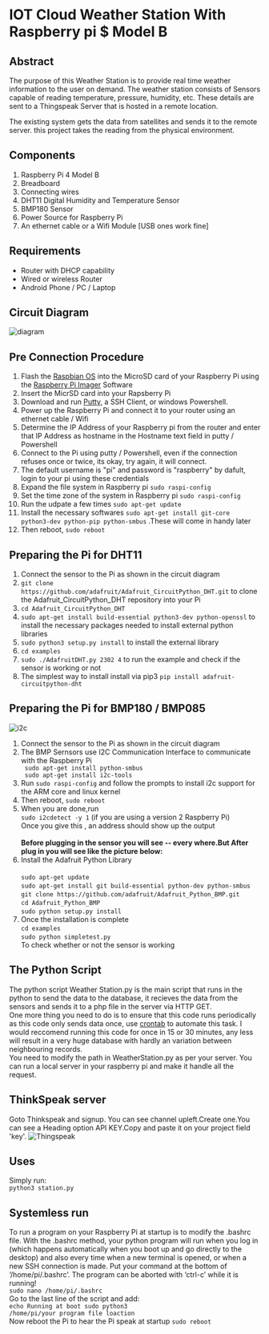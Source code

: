 # IOT Cloud Weather Station With Raspberry pi $ Model B
## Abstract
<p> The purpose of this Weather Station is to provide real time weather information to the user on demand. The weather station consists of Sensors capable of reading temperature, pressure, humidity, etc. These details are sent to a Thingspeak Server that is hosted in a remote location. 

The existing system gets the data from satellites and sends it to the remote server. this project takes the reading from the physical environment.</p>

## Components
<ol>
  <li> Raspberry Pi 4 Model B </li>
  <li> Breadboard </li>
  <li> Connecting wires </li>
  <li> DHT11 Digital Humidity and Temperature Sensor </li>
  <li> BMP180 Sensor </li>
  <li> Power Source for Raspberry Pi </li>
  <li> An ethernet cable or a Wifi Module [USB ones work fine] </li>
</ol>

## Requirements
<ul>
  <li> Router with DHCP capability</li>
  <li> Wired or wireless Router </li>
  <li> Android Phone / PC / Laptop </li>
</ul>

## Circuit Diagram
![diagram](https://user-images.githubusercontent.com/68354042/144743086-37825040-04f5-495e-974e-d2c751e7658c.jpg)

## Pre Connection Procedure
<ol>
  <li> Flash the <a href="https://www.raspberrypi.org/downloads/raspbian/">Raspbian OS</a> into the MicroSD card of your Raspberry Pi using the <a href="https://www.raspberrypi.com/software/">Raspberry Pi Imager</a> Software</li>
  <li> Insert the MicrSD card into your Rapsberry Pi </li>
  <li> Download and run <a href="http://www.putty.org/"> Putty</a>, a SSH Client, or windows Powershell.
  <li> Power up the Raspberry Pi and connect it to your router using an ethernet cable / Wifi</li>
  <li> Determine the IP Address of your Raspberry pi from the router and enter that IP Address as hostname in the Hostname text field in putty / Powershell</li>
  <li> Connect to the Pi using putty / Powershell, even if the connection refuses once or twice, its okay, try again, it will connect. </li>
  <li> The default username is "pi" and password is "raspberry" by dafult, login to your pi using these credentials </li>
  <li> Expand the file system  in Raspberry pi <code>sudo raspi-config</code> </li>
  <li> Set the time zone of the system in Raspberry pi <code>sudo raspi-config</code></li>
  <li> Run the udpate a few times <code>sudo apt-get update</code> </li>
  <li> Install the necessary softwares <code>sudo apt-get install git-core python3-dev python-pip python-smbus</code> .These will come in handy later </li>
  <li> Then reboot, <code>sudo reboot</code> </li>
</ol>

## Preparing the Pi for DHT11
<ol>
  <li> Connect the sensor to the Pi as shown in the circuit diagram </li>
  <li> <code>git clone https://github.com/adafruit/Adafruit_CircuitPython_DHT.git</code> to clone the Adafruit_CircuitPython_DHT repository into your Pi</li>
  <li> <code>cd Adafruit_CircuitPython_DHT</code> </li>
  <li> <code>sudo apt-get install build-essential python3-dev python-openssl</code> to install the necessary packages needed to install external python libraries</li>
  <li> <code>sudo python3 setup.py install</code> to install the external library</li>
  <li><code>cd examples</code></li>
  <li> <code>sudo ./AdafruitDHT.py 2302 4</code> to run the example and check if the sensor is working or not</li>
  <li>The simplest way to install install via pip3 <code>pip install adafruit-circuitpython-dht</code> </li>
</ol>

## Preparing the Pi for BMP180 / BMP085
![i2c](https://user-images.githubusercontent.com/68354042/144743402-6e90e672-d6ff-44d1-b422-e0f7153e99ec.jpg)
<ol>
  <li> Connect the sensor to the Pi as shown in the circuit diagram </li>
  <li> The BMP Sernsors use I2C Communication Interface to communicate with the Raspberry Pi </li>
  <code> sudo apt-get install python-smbus</code><br>
  <code> sudo apt-get install i2c-tools</code>
  <li> Run <code>sudo raspi-config</code> and follow the prompts to install i2c support for the ARM core and linux kernel</li>
  <li> Then reboot, <code>sudo reboot</code> </li>
  <li> When you are done,run
  <br> <code>sudo i2cdetect -y 1</code> (if you are using a version 2 Raspberry Pi)<br> Once you give this , an address should show up the output <br><br><b> Before plugging in the sensor you will see -- every where.But After plug in you will see like the picture below:</b></li>
  <li> Install the Adafruit Python Library <br>
  <br> <code>sudo apt-get update</code> 
  <br> <code>sudo apt-get install git build-essential python-dev python-smbus</code> 
  <br> <code>git clone https://github.com/adafruit/Adafruit_Python_BMP.git</code> 
  <br> <code>cd Adafruit_Python_BMP</code> 
  <br> <code>sudo python setup.py install</code> </li>
  <li> Once the installation is complete <br> <code>cd examples</code> <br>
  <code>sudo python simpletest.py</code><br> To check whether or not the sensor is working </li>
</ol>



## The Python Script
The python script Weather Station.py is the main script that runs in the python to send the data to the database, it recieves the data from the sensors and sends it to a php file in the server via HTTP GET.
<br>
One more thing you need to do is to ensure that this code runs periodically as this code only sends data once, use <a href= "https://www.raspberrypi.org/documentation/linux/usage/cron.md">crontab</a> to automate this task. I would reccomend running this code for once in 15 or 30 minutes, any less will result in a very huge database with hardly an variation between neighbouring records. <br>
You need to modify the path in WeatherStation.py as per your server. You can run a local server in your raspberry pi and make it handle all the request.

## ThinkSpeak server
Goto Thinkspeak and signup. You can see channel upleft.Create one.You can see a Heading option API KEY.Copy and paste it on your project field 'key'.
![Thingspeak](https://user-images.githubusercontent.com/68354042/144743118-89b79245-c1d0-47a9-819f-8c2cb3d00561.jpg)


## Uses
Simply run:<br><code>python3 station.py</code><br>

## Systemless run
To run a program on your Raspberry Pi at startup is to modify the .bashrc  file. With the .bashrc method, your python program will run when you log in (which happens automatically when you boot up and go directly to the desktop) and also every time when a new terminal is opened, or when a new SSH connection is made. Put your command at the bottom of ‘/home/pi/.bashrc’. The program can be aborted with ‘ctrl-c’ while it is running!
<br><code>sudo nano /home/pi/.bashrc</code>
<br>Go to the last line of the script and add:<br>
<code>echo Running at boot 
sudo python3 /home/pi/your program file loaction</code><br>
Now reboot the Pi to hear the Pi speak at startup
<code>sudo reboot</code>
